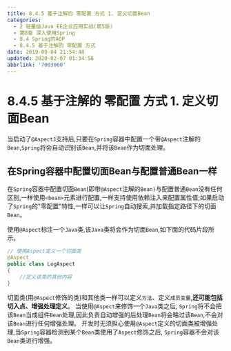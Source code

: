 ```yaml
---
title: 8.4.5 基于注解的 零配置 方式 1. 定义切面Bean
categories: 
  - 2 轻量级Java EE企业应用实战(第5版)
  - 第8章 深入使用Spring
  - 8.4 Spring的AOP
  - 8.4.5 基于注解的 零配置 方式
date: 2019-09-04 21:54:48
updated: 2020-02-07 01:34:58
abbrlink: '7003060'
---
```

# 8.4.5 基于注解的 零配置 方式 1. 定义切面Bean #
当启动了`@AspectJ`支持后,只要在`Spring`容器中配置一个带`@Aspect`注解的`Bean`,`Spring`将会自动识别该`Bean`,并将该`Bean`作为切面处理。
## 在Spring容器中配置切面Bean与配置普通Bean一样 ##
在`Spring`容器中配置切面`Bean`(即带`@Aspect`注解的`Bean)`与配置普通`Bean`没有任何区别,一样使用`<bean>`元素进行配置,一样支持使用依赖注入来配置属性值;如果启动了`Spring`的"零配置"特性,一样可以让`Spring`自动搜索,并加载指定路径下的切面`Bean`。

使用`@Aspect`标注一个`Java`类,该`Java`类将会作为切面`Bean`,如下面的代码片段所示。
```java
// 使用Aspect定义一个切面类
@Aspect
public class LogAspect
{
    //定义该类的其他内容
}
```
切面类(用`@Aspect`修饰的类)和其他类一样可以定义`方法`、定义`成员变量`,**还可能包括切入点、增强处理定义**。
当使用`@Aspect`来修饰一个`Java`类之后, `Spring`将不会把该`Bean`当成组件`Bean`处理,因此负责自动增强的后处理`Bean`将会略过该`Bean`,不会对该`Bean`进行任何增强处理。
开发时无须担心使用`@Aspect`定义的切面类被增强处理,当`Spring`容器检测到某个`Bean`类使用了`Aspect`修饰之后, `Spring`容器不会对该`Bean`类进行增强。


